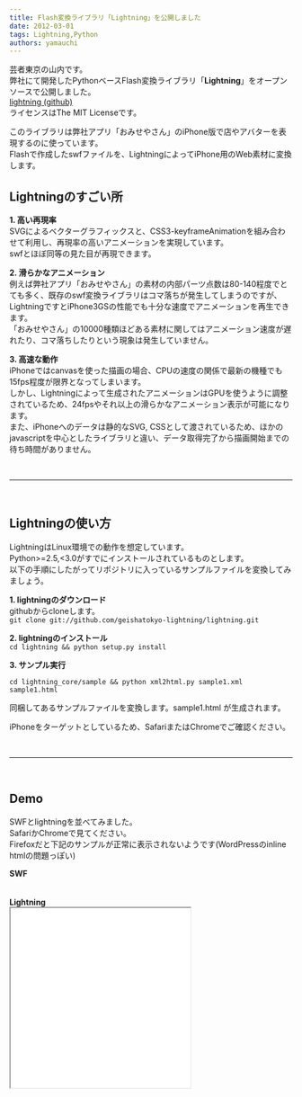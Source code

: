 ```yaml
---
title: Flash変換ライブラリ「Lightning」を公開しました
date: 2012-03-01
tags: Lightning,Python
authors: yamauchi
---
```

 
<p>芸者東京の山内です。<br/>
弊社にて開発したPythonベースFlash変換ライブラリ「<strong>Lightning</strong>」をオープンソースで公開しました。<br/>
<a href="https://github.com/geishatokyo-lightning/lightning" onclick="javascript:_gaq.push(['_trackEvent','outbound-article','http://github.com']);">lightning (github)</a><br/>
ライセンスはThe MIT Licenseです。</p>
<p>このライブラリは弊社アプリ「おみせやさん」のiPhone版で店やアバターを表現するのに使っています。<br/>
Flashで作成したswfファイルを、LightningによってiPhone用のWeb素材に変換します。</p>
<h2>Lightningのすごい所</h2>
<p><strong>1. 高い再現率</strong><br/>
SVGによるベクターグラフィックスと、CSS3-keyframeAnimationを組み合わせて利用し、再現率の高いアニメーションを実現しています。<br/>
swfとほぼ同等の見た目が再現できます。</p>
<p><strong>2. 滑らかなアニメーション</strong><br/>
例えば弊社アプリ「おみせやさん」の素材の内部パーツ点数は80-140程度でとても多く、既存のswf変換ライブラリはコマ落ちが発生してしまうのですが、LightningですとiPhone3GSの性能でも十分な速度でアニメーションを再生できます。<br/>
「おみせやさん」の10000種類ほどある素材に関してはアニメーション速度が遅れたり、コマ落ちしたりという現象は発生していません。</p>
<p><strong>3. 高速な動作</strong><br/>
iPhoneではcanvasを使った描画の場合、CPUの速度の関係で最新の機種でも15fps程度が限界となってしまいます。<br/>
しかし、Lightningによって生成されたアニメーションはGPUを使うように調整されているため、24fpsやそれ以上の滑らかなアニメーション表示が可能になります。<br/>
また、iPhoneへのデータは静的なSVG, CSSとして渡されているため、ほかのjavascriptを中心としたライブラリと違い、データ取得完了から描画開始までの待ち時間がありません。</p>
<p> </p>
<hr/> 
<h2>Lightningの使い方</h2>
<p>LightningはLinux環境での動作を想定しています。<br/>
Python&gt;=2.5,&lt;3.0がすでにインストールされているものとします。<br/>
以下の手順にしたがってリポジトリに入っているサンプルファイルを変換してみましょう。</p>
<p><strong>1. lightningのダウンロード</strong><br/>
githubからcloneします。<br/>
<code>git clone git://github.com/geishatokyo-lightning/lightning.git</code></p>
<p><strong>2. lightningのインストール</strong><br/>
<code>cd lightning &amp;&amp; python setup.py install</code></p>
<p><strong>3. サンプル実行</strong></p>
<p><strong> </strong><code>cd lightning_core/sample &amp;&amp; python xml2html.py sample1.xml sample1.html</code></p>
<p>同梱してあるサンプルファイルを変換します。sample1.html が生成されます。</p>
<p>iPhoneをターゲットとしているため、SafariまたはChromeでご確認ください。</p>
<p> </p>
<hr/> 
<h2>Demo</h2>
<p>SWFとlightningを並べてみました。<br/>
SafariかChromeで見てください。<br/>
Firefoxだと下記のサンプルが正常に表示されないようです(WordPressのinline htmlの問題っぽい)</p>
<p><strong>SWF</strong><br/>
<object width="240" height="240" type="application/x-shockwave-flash" data="/images/2012/03/lightning_avatar.swf"><br/>
</object><br/>
<strong>Lightning</strong><br/>
<iframe style="width:320px;height:320px" src="/static/images/2012/03/lightning_avatar.html"/> </p>
<p><strong>使用上の注意</strong><br/>
Lightningでは、swfmillによってswf素材をxmlに変換する必要があります。<br/>
<a href="http://swfmill.org/" onclick="javascript:_gaq.push(['_trackEvent','outbound-article','http://swfmill.org']);">http://swfmill.org/</a> から swfmill をダウンロードしてインストールしましょう。（Linuxだけでなく、WindowsやMacにも対応しています。）<br/>
以下のコマンドでswfをswfmillでxmlに変換できます。<br/>
<code>swfmill swf2xml sample.swf sample.xml</code></p>
